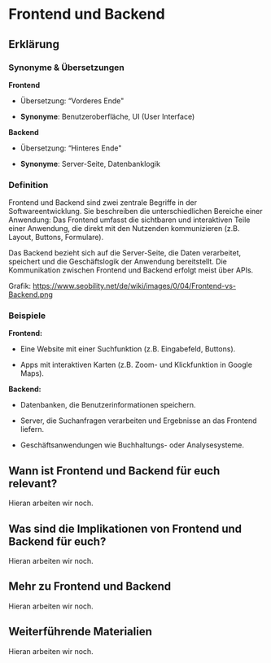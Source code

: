 # Frontend und Backend
## Erklärung

### Synonyme & Übersetzungen

**Frontend**

- Übersetzung: “Vorderes Ende"

- **Synonyme**: Benutzeroberfläche, UI (User Interface)

**Backend**

- Übersetzung: “Hinteres Ende"

- **Synonyme**: Server-Seite, Datenbanklogik

### Definition

Frontend und Backend sind zwei zentrale Begriffe in der Softwareentwicklung. Sie beschreiben die unterschiedlichen Bereiche einer Anwendung: Das Frontend umfasst die sichtbaren und interaktiven Teile einer Anwendung, die direkt mit den Nutzenden kommunizieren (z.B. Layout, Buttons, Formulare).

Das Backend bezieht sich auf die Server-Seite, die Daten verarbeitet, speichert und die Geschäftslogik der Anwendung bereitstellt. Die Kommunikation zwischen Frontend und Backend erfolgt meist über APIs.

Grafik: https://www.seobility.net/de/wiki/images/0/04/Frontend-vs-Backend.png

### Beispiele

**Frontend:**

- Eine Website mit einer Suchfunktion (z.B. Eingabefeld, Buttons).

- Apps mit interaktiven Karten (z.B. Zoom- und Klickfunktion in Google Maps).

**Backend:**

- Datenbanken, die Benutzerinformationen speichern.

- Server, die Suchanfragen verarbeiten und Ergebnisse an das Frontend liefern.

- Geschäftsanwendungen wie Buchhaltungs- oder Analysesysteme.

  
## Wann ist Frontend und Backend für euch relevant?
Hieran arbeiten wir noch.

## Was sind die Implikationen von Frontend und Backend für euch? 
Hieran arbeiten wir noch.

## Mehr zu Frontend und Backend   
Hieran arbeiten wir noch.

## Weiterführende Materialien
Hieran arbeiten wir noch.

